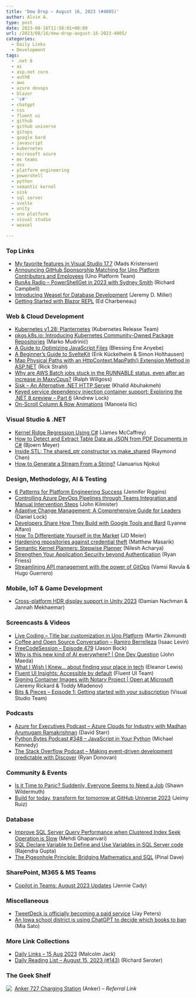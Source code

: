 ```yaml
---
title: 'Dew Drop – August 16, 2023 (#4005)'
author: Alvin A.
type: post
date: 2023-08-16T11:58:01+00:00
url: /2023/08/16/dew-drop-august-16-2023-4005/
categories:
  - Daily Links
  - Development
tags:
  - .net 8
  - ai
  - asp.net core
  - auth0
  - aws
  - azure devops
  - blazor
  - 'c#'
  - chatgpt
  - css
  - fluent ui
  - github
  - github universe
  - gitops
  - google bard
  - javascript
  - kubernetes
  - microsoft azure
  - ms teams
  - oss
  - platform engineering
  - powershell
  - python
  - semantic kernel
  - sisk
  - sql server
  - svelte
  - unity
  - uno platform
  - visual studio
  - weasel

---
```

### <a name="top"></a>Top Links

  * <a href="https://devblogs.microsoft.com/visualstudio/my-favorite-features-in-visual-studio-17-7/" target="_blank" rel="noopener">My favorite features in Visual Studio 17.7</a> (Mads Kristensen)
  * <a href="https://platform.uno/blog/github-sponsorship-matching-for-uno-platform-contributors-and-employees/" target="_blank" rel="noopener">Announcing GitHub Sponsorship Matching for Uno Platform Contributors and Employees</a> (Uno Platform Team)
  * <a href="https://runasradio.com/Shows/Show/893" target="_blank" rel="noopener">RunAs Radio &#8211; PowerShellGet in 2023 with Sydney Smith</a> (Richard Campbell)
  * <a href="https://jeremydmiller.com/2023/08/15/introducing-weasel-for-database-development/" target="_blank" rel="noopener">Introducing Weasel for Database Development</a> (Jeremy D. Miller)
  * <a href="https://www.telerik.com/blogs/getting-started-blazor-repl" target="_blank" rel="noopener">Getting Started with Blazor REPL</a> (Ed Charbeneau)



### <a name="web"></a>Web & Cloud Development

  * <a href="https://kubernetes.io/blog/2023/08/15/kubernetes-v1-28-release/" target="_blank" rel="noopener">Kubernetes v1.28: Planternetes</a> (Kubernetes Release Team)
  * <a href="https://kubernetes.io/blog/2023/08/15/pkgs-k8s-io-introduction/" target="_blank" rel="noopener">pkgs.k8s.io: Introducing Kubernetes Community-Owned Package Repositories</a> (Marko Mudrinić)
  * <a href="https://www.sitepoint.com/optimizing-javascript-files/?utm_source=rss" target="_blank" rel="noopener">A Guide to Optimizing JavaScript Files</a> (Blessing Ene Anyebe)
  * <a href="https://www.sitepoint.com/a-beginners-guide-to-sveltekit/?utm_source=rss" target="_blank" rel="noopener">A Beginner’s Guide to SvelteKit</a> (Erik Kückelheim & Simon Holthausen)
  * <a href="https://weblog.west-wind.com/posts/2023/Aug/15/Map-Physical-Paths-with-an-HttpContextMapPath-Extension-Method-in-ASPNET" target="_blank" rel="noopener">Map Physical Paths with an HttpContext.MapPath() Extension Method in ASP.NET</a> (Rick Strahl)
  * <a href="https://ralphwillgoss.github.io/blog/2023/08/13/aws-batch-autoscaling-not-matching-maxvcpus" target="_blank" rel="noopener">Why are AWS Batch jobs stuck in the RUNNABLE status, even after an increase in MaxvCpus?</a> (Ralph Willgoss)
  * <a href="https://khalidabuhakmeh.com/sisk-an-alternative-dotnet-http-server" target="_blank" rel="noopener">Sisk &#8211; An Alternative .NET HTTP Server</a> (Khalid Abuhakmeh)
  * <a href="https://andrewlock.net/exploring-the-dotnet-8-preview-keyed-services-dependency-injection-support/" target="_blank" rel="noopener">Keyed service dependency injection container support: Exploring the .NET 8 preview &#8211; Part 6</a> (Andrew Lock)
  * <a href="https://tympanus.net/codrops/2023/08/15/on-scroll-column-row-animations/" target="_blank" rel="noopener">On-Scroll Column & Row Animations</a> (Manoela Ilic)



### <a name="dotnet"></a>Visual Studio & .NET

  * <a href="https://visualstudiomagazine.com/articles/2023/08/15/kernel-ridge-regression.aspx" target="_blank" rel="noopener">Kernel Ridge Regression Using C#</a> (James McCaffrey)
  * <a href="https://www.textcontrol.com/blog/2023/08/15/how-to-detect-and-extract-table-data-as-json-from-pdf-documents-in-csharp/" target="_blank" rel="noopener">How to Detect and Extract Table Data as JSON from PDF Documents in C#</a> (Bjoern Meyer)
  * <a href="https://devblogs.microsoft.com/oldnewthing/20230815-00/?p=108602" target="_blank" rel="noopener">Inside STL: The shared_ptr constructor vs make_shared</a> (Raymond Chen)
  * <a href="https://code-maze.com/dotnet-generate-stream-from-string/" target="_blank" rel="noopener">How to Generate a Stream From a String?</a> (Januarius Njoku)



### <a name="design"></a>Design, Methodology, AI & Testing

  * <a href="https://thenewstack.io/6-patterns-for-platform-engineering-success/" target="_blank" rel="noopener">6 Patterns for Platform Engineering Success</a> (Jennifer Riggins)
  * <a href="https://www.blueboxes.co.uk/controlling-azure-devops-pipelines-through-teams-integration-and-manual-intervention-steps" target="_blank" rel="noopener">Controlling Azure DevOps Pipelines through Teams Integration and Manual Intervention Steps</a> (John Kilmister)
  * <a href="https://daniellock.com/adaptive-change-management-a-comprehensive-guide-for-leaders/" target="_blank" rel="noopener">Adaptive Change Management: A Comprehensive Guide for Leaders</a> (Daniel Lock)
  * <a href="http://developers.googleblog.com/2023/08/developers-share-how-they-build-with-google-tools-and-bard.html" target="_blank" rel="noopener">Developers Share How They Build with Google Tools and Bard</a> (Lyanne Alfaro)
  * <a href="https://jdmeier.com/how-to-differentiate/" target="_blank" rel="noopener">How To Differentiate Yourself in the Market</a> (JD Meier)
  * <a href="https://github.blog/2023-08-15-hardening-repositories-against-credential-theft/" target="_blank" rel="noopener">Hardening repositories against credential theft</a> (Matthew Masarik)
  * <a href="https://devblogs.microsoft.com/semantic-kernel/semantic-kernel-planners-stepwise-planner/" target="_blank" rel="noopener">Semantic Kernel Planners: Stepwise Planner</a> (Nilesh Acharya)
  * <a href="https://auth0.com/blog/strengthen-your-application-security-beyond-authentication/" target="_blank" rel="noopener">Strengthen Your Application Security beyond Authentication</a> (Ryan Friess)
  * <a href="https://developers.redhat.com/articles/2023/08/16/streamlining-api-management-power-gitops" target="_blank" rel="noopener">Streamlining API management with the power of GitOps</a> (Vamsi Ravula & Hugo Guerrero)



### <a name="mobile"></a>Mobile, IoT & Game Development

  * <a href="https://blog.unity.com/engine-platform/cross-platform-hdr-display-support" target="_blank" rel="noopener">Cross-platform HDR display support in Unity 2023</a> (Damian Nachman & Jannah Mekhaemar)



### <a name="videos"></a>Screencasts & Videos

  * <a href="http://www.youtube.com/watch?v=JlGqOTzBNgI" target="_blank" rel="noopener">Live Coding &#8211; Title bar customization in Uno Platform</a> (Martin Zikmund)
  * <a href="http://www.youtube.com/watch?v=pqDLeUS8Uxk" target="_blank" rel="noopener">Coffee and Open Source Conversation &#8211; Ramiro Berrelleza</a> (Isaac Levin)
  * <a href="http://www.youtube.com/watch?v=vytZX3wsnzA" target="_blank" rel="noopener">FreeCodeSession &#8211; Episode 479</a> (Jason Bock)
  * <a href="http://www.youtube.com/watch?v=_Geo7ALXLXM" target="_blank" rel="noopener">Why is this new kind of AI everywhere? | One Dev Question</a> (John Maeda)
  * <a href="http://www.youtube.com/watch?v=OQ0EgrzES7g" target="_blank" rel="noopener">What I Wish I Knew&#8230; about finding your place in tech</a> (Eleanor Lewis)
  * <a href="http://www.youtube.com/watch?v=Xmt1wZ_r8JM" target="_blank" rel="noopener">Fluent UI Insights: Accessible by default</a> (Fluent UI Team)
  * <a href="http://www.youtube.com/watch?v=WUcxadoSipE" target="_blank" rel="noopener">Signing Container Images with Notary Project | Open at Microsoft</a> (Jeremy Rickard & Toddy Mladenov)
  * <a href="http://www.youtube.com/watch?v=xcZmrvAnah4" target="_blank" rel="noopener">Bits & Pieces &#8211; Episode 1: Getting started with your subscription</a> (Visual Studio Team)



### <a name="podcasts"></a>Podcasts

  * <a href="https://azureforexecs.simplecast.com/episodes/azure-clouds-for-industry-with-madhan-ApzogujP" target="_blank" rel="noopener">Azure for Executives Podcast &#8211; Azure Clouds for Industry with Madhan Arumugam Ramakrishnan</a> (David Starr)
  * <a href="https://pythonbytes.fm/episodes/show/348/javascript-in-your-python" target="_blank" rel="noopener">Python Bytes Podcast #348 &#8211; JavaScript in Your Python</a> (Michael Kennedy)
  * <a href="https://stackoverflow.blog/2023/08/16/making-event-driven-development-predictable-with-discover/" target="_blank" rel="noopener">The Stack Overflow Podcast &#8211; Making event-driven development predictable with Discover</a> (Ryan Donovan)



### <a name="events"></a>Community & Events

  * <a href="https://wildermuth.com/2023/08/15/suddenly-everyone-seems-to-need-a-job/" target="_blank" rel="noopener">Is it Time to Panic? Suddenly, Everyone Seems to Need a Job</a> (Shawn Wildermuth)
  * <a href="https://github.blog/2023-08-15-build-for-today-transform-for-tomorrow-at-github-universe-2023/" target="_blank" rel="noopener">Build for today, transform for tomorrow at GitHub Universe 2023</a> (Jeimy Ruiz)



### <a name="sql"></a>Database

  * <a href="https://www.mssqltips.com/sqlservertip/7760/improve-sql-server-query-performance-indexing/" target="_blank" rel="noopener">Improve SQL Server Query Performance when Clustered Index Seek Operation is Slow</a> (Mehdi Ghapanvari)
  * <a href="https://www.mssqltips.com/sqlservertip/7755/sql-declare-variable-code-examples/" target="_blank" rel="noopener">SQL Declare Variable to Define and Use Variables in SQL Server code</a> (Rajendra Gupta)
  * <a href="https://blog.sqlauthority.com/2023/08/16/the-pigeonhole-principle-bridging-mathematics-and-sql/?utm_source=rss&utm_medium=rss&utm_campaign=the-pigeonhole-principle-bridging-mathematics-and-sql" target="_blank" rel="noopener">The Pigeonhole Principle: Bridging Mathematics and SQL</a> (Pinal Dave)



### <a name="sp"></a>SharePoint, M365 & MS Teams

  * <a href="https://techcommunity.microsoft.com/t5/microsoft-365-copilot/copilot-in-teams-august-2023-updates/ba-p/3897839" target="_blank" rel="noopener">Copilot in Teams: August 2023 Updates</a> (Jennie Cady)



### <a name="misc"></a>Miscellaneous

  * <a href="https://www.theverge.com/2023/8/15/23833707/tweetdeck-xpro-paid-service-x-premium-twitter" target="_blank" rel="noopener">TweetDeck is officially becoming a paid service</a> (Jay Peters)
  * <a href="https://www.theverge.com/2023/8/15/23833167/iowa-book-ban-chatgpt-mason-city-community-school-district-removal" target="_blank" rel="noopener">An Iowa school district is using ChatGPT to decide which books to ban</a> (Mia Sato)



### <a name="links"></a>More Link Collections

  * <a href="http://inquisitorjax.blogspot.com/2023/08/daily-links-15-aug-2023.html" target="_blank" rel="noopener">Daily Links &#8211; 15 Aug 2023</a> (Malcolm Jack)
  * <a href="https://seroter.com/2023/08/15/daily-reading-list-august-15-2023-143/" target="_blank" rel="noopener">Daily Reading List – August 15, 2023 (#143)</a> (Richard Seroter)



### <a name="shelf"></a>The Geek Shelf

<a href="https://www.amazon.com/dp/B09SG31NPT/?tag=amavin-20" target="_blank" rel="noopener"><img decoding="async" align="left" style="border: 0px currentcolor; border-image: none; float: left; display: inline; background-image: none;" src="https://m.media-amazon.com/images/I/31chhde293L._SS135_.jpg" border="0" /></a>&nbsp;<a href="https://www.amazon.com/dp/B09SG31NPT/?tag=amavin-20" target="_blank" rel="noopener">Anker 727 Charging Station</a> (Anker) _&#8211; Referral Link_